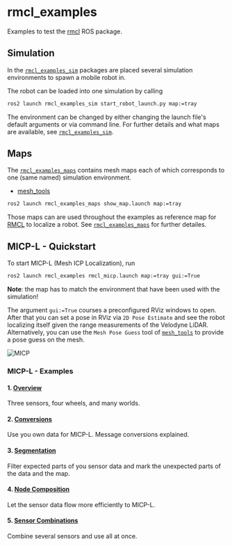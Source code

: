 # rmcl_examples

Examples to test the [rmcl](https://github.com/uos/rmcl) ROS package.

## Simulation

In the [`rmcl_examples_sim`](./rmcl_examples_sim/README.md) packages are placed several simulation environments to spawn a mobile robot in.



The robot can be loaded into one simulation by calling

```bash
ros2 launch rmcl_examples_sim start_robot_launch.py map:=tray
```

The environment can be changed by either changing the launch file's default arguments or via command line. For further details and what maps are available, see [`rmcl_examples_sim`](./rmcl_examples_sim/README.md).

## Maps

The [`rmcl_examples_maps`](./rmcl_examples_maps/README.md) contains mesh maps each of which corresponds to one (same named) simulation environment.

- [mesh_tools](https://github.com/naturerobots/mesh_tools)

```bash
ros2 launch rmcl_examples_maps show_map.launch map:=tray
```

Those maps can are used throughout the examples as reference map for [RMCL](https://github.com/uos/rmcl) to localize a robot. See [`rmcl_examples_maps`](./rmcl_examples_maps/README.md) for further detailes.

## MICP-L - Quickstart

To start MICP-L (Mesh ICP Localization), run

```bash
ros2 launch rmcl_examples rmcl_micp.launch map:=tray gui:=True
```

**Note**: the map has to match the environment that have been used with the simulation!

The argument `gui:=True` courses a preconfigured RViz windows to open.
After that you can set a pose in RViz via `2D Pose Estimate` and see the robot localizing itself given the range measurements of the Velodyne LiDAR. Alternatively, you can use the `Mesh Pose Guess` tool of [`mesh_tools`](https://github.com/naturerobots/mesh_tools) to provide a pose guess on the mesh.

![MICP](.resources/vid/rmcl_micp_1280.gif)


### MICP-L - Examples

#### 1. [Overview](/rmcl_examples_micpl/)

Three sensors, four wheels, and many worlds.

#### 2. [Conversions](/rmcl_examples_conversions/README.md)

Use you own data for MICP-L. Message conversions explained.

#### 3. [Segmentation](/rmcl_examples_micpl_segmentation/README.md)

Filter expected parts of you sensor data and mark the unexpected parts of the data and the map.

#### 4. [Node Composition](/rmcl_examples_micpl_composition/README.md)

Let the sensor data flow more efficiently to MICP-L.

#### 5. [Sensor Combinations](/rmcl_examples_micpl_combinations/README.md)

Combine several sensors and use all at once.